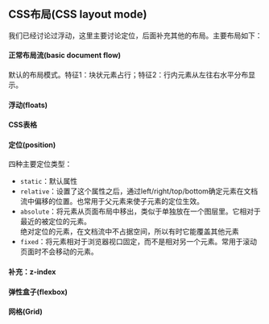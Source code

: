 ## CSS布局(CSS layout mode)
我们已经讨论过浮动，这里主要讨论定位，后面补充其他的布局。主要布局如下：
#### 正常布局流(basic document flow)
默认的布局模式。特征1：块状元素占行；特征2：行内元素从左往右水平分布显示。
#### 浮动(floats)
#### CSS表格
#### 定位(position)
四种主要定位类型：
- `static`：默认属性
- `relative`：设置了这个属性之后，通过left/right/top/bottom确定元素在文档流中偏移的位置。也常用于父元素来使子元素的定位生效。
- `absolute`：将元素从页面布局中移出，类似于单独放在一个图层里。它相对于最近的被定位的元素。  
  绝对定位的元素，在文档流中不占据空间，所以有时它能覆盖其他元素
- `fixed`：将元素相对于浏览器视口固定，而不是相对另一个元素。常用于滚动页面时不会移动的元素。
#### 补充：z-index

#### 弹性盒子(flexbox)
#### 网格(Grid)